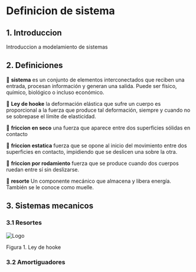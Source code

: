 
# Definicion de sistema

## 1. Introduccion

Introduccion a modelamiento de sistemas


## 2. Definiciones

🔑 **sistema** es un conjunto de elementos interconectados que reciben una entrada, procesan información y generan una salida. Puede ser físico, químico, biológico o incluso económico.

🔑 **Ley de hooke** la deformación elástica que sufre un cuerpo es proporcional a la fuerza que produce tal deformación, siempre y cuando no se sobrepase el límite de elasticidad.

🔑 **friccion en seco** una fuerza que aparece entre dos superficies sólidas en contacto

🔑 **friccion estatica** fuerza que se opone al inicio del movimiento entre dos superficies en contacto, impidiendo que se deslicen una sobre la otra. 

🔑 **friccion por rodamiento** fuerza que se produce cuando dos cuerpos ruedan entre sí sin deslizarse.

🔑 **resorte** Un componente mecánico que almacena y libera energía. También se le conoce como muelle.


## 3. Sistemas mecanicos

### 3.1 Resortes




![Logo](https://lh5.googleusercontent.com/proxy/impYKDTqatvEToDIQx9os0glPam37GF50lYM1l1fOykqj15JV2KjBg8tqq3Z4A4UJv1Exfw1R0az)

Figura 1. Ley de hooke


### 3.2 Amortiguadores


